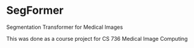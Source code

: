 # SegFormer
Segmentation Transformer for Medical Images

This was done as a course project for CS 736 Medical Image Computing
